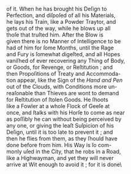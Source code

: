 of it.  When he has brought his Deſign to\
Perfection, and diſpoſed of all his Materials,\
he lays his Train, like a Powder Traytor, and\
gets out of the way, while he blows up all\
thoſe that truſted him.  After the Blow is\
given there is no Manner of Intelligence to be\
had of him for ſome Months, until the Rage\
and Fury is ſomewhat digeſted, and all Hopes\
vaniſhed of ever recovering any Thing of Body,\
or Goods, for Revenge, or Reſtitution ; and\
then Propoſitions of Treaty and Accommoda-\
tion appear, like the Sign of the *Hand and Pen*\
out of the Clouds, with Conditions more un-\
reaſonable than Thieves are wont to demand\
for Reſtitution of ſtolen Goods.  He ſhoots\
like a Fowler at a whole Flock of Geeſe at\
once, and ſtalks with his Horſe to come as near\
as poſſibly he can without being perceived by\
any one, or giving the leaſt Suſpicion of his\
Deſign, until it is too late to prevent it ; and\
then he flies from them, as they ſhould have\
done before from him.  His Way is ſo com-\
monly uſed in the City, that he robs in a Road,\
like a Highwayman, and yet they will never\
arrive at Wit enough to avoid it ; for it is done\
